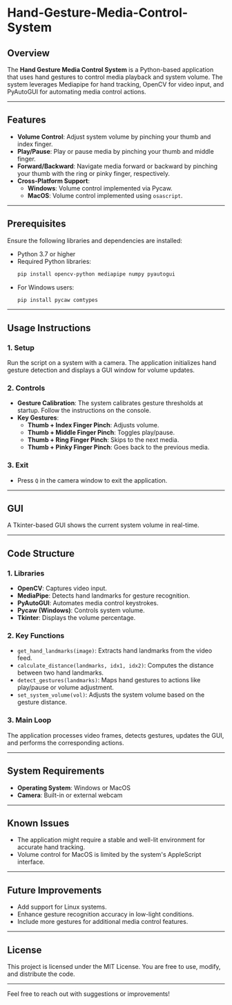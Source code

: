 # Hand-Gesture-Media-Control-System

## Overview
The **Hand Gesture Media Control System** is a Python-based application that uses hand gestures to control media playback and system volume. The system leverages Mediapipe for hand tracking, OpenCV for video input, and PyAutoGUI for automating media control actions.

---

## Features
- **Volume Control**: Adjust system volume by pinching your thumb and index finger.
- **Play/Pause**: Play or pause media by pinching your thumb and middle finger.
- **Forward/Backward**: Navigate media forward or backward by pinching your thumb with the ring or pinky finger, respectively.
- **Cross-Platform Support**: 
  - **Windows**: Volume control implemented via Pycaw.
  - **MacOS**: Volume control implemented using `osascript`.

---

## Prerequisites
Ensure the following libraries and dependencies are installed:
- Python 3.7 or higher
- Required Python libraries:
  ```bash
  pip install opencv-python mediapipe numpy pyautogui
  ```
- For Windows users:
  ```bash
  pip install pycaw comtypes
  ```

---

## Usage Instructions

### 1. **Setup**
Run the script on a system with a camera. The application initializes hand gesture detection and displays a GUI window for volume updates.

### 2. **Controls**
- **Gesture Calibration**: The system calibrates gesture thresholds at startup. Follow the instructions on the console.
- **Key Gestures**:
  - **Thumb + Index Finger Pinch**: Adjusts volume.
  - **Thumb + Middle Finger Pinch**: Toggles play/pause.
  - **Thumb + Ring Finger Pinch**: Skips to the next media.
  - **Thumb + Pinky Finger Pinch**: Goes back to the previous media.

### 3. **Exit**
- Press `Q` in the camera window to exit the application.

---

## GUI
A Tkinter-based GUI shows the current system volume in real-time.

---

## Code Structure

### 1. **Libraries**
- **OpenCV**: Captures video input.
- **MediaPipe**: Detects hand landmarks for gesture recognition.
- **PyAutoGUI**: Automates media control keystrokes.
- **Pycaw (Windows)**: Controls system volume.
- **Tkinter**: Displays the volume percentage.

### 2. **Key Functions**
- `get_hand_landmarks(image)`: Extracts hand landmarks from the video feed.
- `calculate_distance(landmarks, idx1, idx2)`: Computes the distance between two hand landmarks.
- `detect_gestures(landmarks)`: Maps hand gestures to actions like play/pause or volume adjustment.
- `set_system_volume(vol)`: Adjusts the system volume based on the gesture distance.

### 3. **Main Loop**
The application processes video frames, detects gestures, updates the GUI, and performs the corresponding actions.

---

## System Requirements
- **Operating System**: Windows or MacOS
- **Camera**: Built-in or external webcam

---

## Known Issues
- The application might require a stable and well-lit environment for accurate hand tracking.
- Volume control for MacOS is limited by the system's AppleScript interface.

---

## Future Improvements
- Add support for Linux systems.
- Enhance gesture recognition accuracy in low-light conditions.
- Include more gestures for additional media control features.

---

## License
This project is licensed under the MIT License. You are free to use, modify, and distribute the code.

---

Feel free to reach out with suggestions or improvements!
